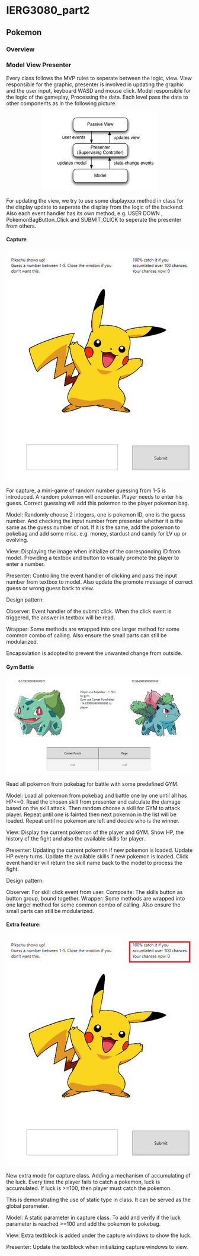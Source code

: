 # IERG3080_part2
## Pokemon

### Overview


### Model View Presenter
Every class follows the MVP rules to seperate between the logic, view. View responsible for the graphic, presenter is involved in updating the graphic and the user input, keyboard WASD and mouse click. Model responsible for the logic of the gameplay, Processing the data. Each level pass the data to other components as in the following picture.
<p align="center"><img src="./pics/mvp.png"  /></p> 
For updating the view, we try to use some displayxxx method in class for the display update to seperate the display from the logic of the backend. Also each event handler has its own method, e.g. USER DOWN , PokemonBagButton_Click and SUBMIT_CLICK to seperate the presenter from others. 


#### Capture

<p align="center"><img src="./pics/capture.png" width = "500" /></p> 
For capture, a mini-game of random number guessing from 1-5 is introduced.
A random pokemon will encounter. Player needs to enter his guess. Correct guessing will add this pokemon to the player pokemon bag.

Model: Randomly choose 2 integers, one is pokemon ID, one is the guess number. And checking the input number from presenter whether it is the same as the guess number of not. If it is the same, add the pokemon to pokebag and add some misc. e.g. money, stardust and candy for LV up or evolving.

View: Displaying the image when initialize of the corresponding ID from model. Providing a textbox and button to visually promote the player to enter a number.

Presenter: Controlling the event handler of clicking and pass the input number from textbox to model. Also update the promote message of correct guess or wrong guess back to view.

Design pattern:

Observer: Event handler of the submit click. When the click event is triggered, the answer in textbox will be read.

Wrapper: Some methods are wrapped into one larger method for some common combo of calling. Also ensure the small parts can still be modularized. 

Encapsulation is adopted to prevent the unwanted change from outside.


#### Gym Battle

<p align="center"><img src="./pics/gym.png" width = "700" /></p>
Read all pokemon from pokebag for battle with some predefined GYM.

Model: Load all pokemon from pokebag and battle one by one until all has HP<=0. Read the chosen skill from presenter and calculate the damage based on the skill attack. Then random choose a skill for GYM to attack player. Repeat until one is fainted then next pokemon in the list will be loaded. Repeat until no pokemon are left and decide who is the winner.

View: Display the current pokemon of the player and GYM. Show HP, the history of the fight and also the available skills for player.

Presenter: Updating the current pokemon if new pokemon is loaded. Update HP every turns. Update the available skills if new pokemon is loaded. Click event handler will return the skill name back to the model to process the fight.

Design pattern:

Observer: For skill click event from user. 
Composite: The skills button as button group, bound together. 
Wrapper: Some methods are wrapped into one larger method for some common combo of calling. Also ensure the small parts can still be modularized. 


#### Extra feature:
 
<p align="center"><img src="./pics/xtra.png" width = "500" /></p>
New extra mode for capture class. Adding a mechanism of accumulating of the luck. Every time the player fails to catch a pokemon, luck is accumulated. If luck is >=100, then player must catch the pokemon.

This is demonstrating the use of static type in class. It can be served as the global parameter.

Model: A static parameter in capture class. To add and verify if the luck parameter is reached >=100 and add the pokemon to pokebag.

View: Extra textblock is added under the capture windows to show the luck.

Presenter: Update the textblock when initializing capture windows to view.
